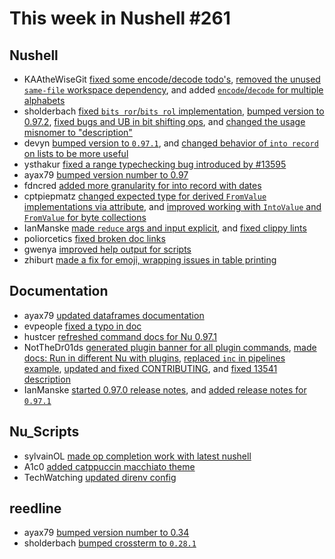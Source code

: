 # This week in Nushell #261

## Nushell

- KAAtheWiseGit [fixed some encode/decode todo's](https://github.com/nushell/nushell/pull/13683), [removed the unused `same-file` workspace dependency](https://github.com/nushell/nushell/pull/13678), and added [`encode`/`decode` for multiple alphabets](https://github.com/nushell/nushell/pull/13428)
- sholderbach [fixed `bits ror`/`bits rol` implementation](https://github.com/nushell/nushell/pull/13673), [bumped version to 0.97.2](https://github.com/nushell/nushell/pull/13666), [fixed bugs and UB in bit shifting ops](https://github.com/nushell/nushell/pull/13663), and [changed the usage misnomer to "description"](https://github.com/nushell/nushell/pull/13598)
- devyn [bumped version to `0.97.1`](https://github.com/nushell/nushell/pull/13659), and [changed behavior of `into record` on lists to be more useful](https://github.com/nushell/nushell/pull/13637)
- ysthakur [fixed a range typechecking bug introduced by #13595](https://github.com/nushell/nushell/pull/13658)
- ayax79 [bumped version number to 0.97](https://github.com/nushell/nushell/pull/13655)
- fdncred [added more granularity for into record with dates](https://github.com/nushell/nushell/pull/13650)
- cptpiepmatz [changed expected type for derived `FromValue` implementations via attribute](https://github.com/nushell/nushell/pull/13647), and [improved working with `IntoValue` and `FromValue` for byte collections](https://github.com/nushell/nushell/pull/13641)
- IanManske [made `reduce` args and input explicit](https://github.com/nushell/nushell/pull/13646), and [fixed clippy lints](https://github.com/nushell/nushell/pull/13645)
- poliorcetics [fixed broken doc links](https://github.com/nushell/nushell/pull/13644)
- gwenya [improved help output for scripts](https://github.com/nushell/nushell/pull/13445)
- zhiburt [made a fix for emoji, wrapping issues in table printing](https://github.com/nushell/nushell/pull/13430)

## Documentation

- ayax79 [updated dataframes documentation](https://github.com/nushell/nushell.github.io/pull/1522)
- evpeople [fixed a typo in doc](https://github.com/nushell/nushell.github.io/pull/1521)
- hustcer [refreshed command docs for Nu 0.97.1](https://github.com/nushell/nushell.github.io/pull/1520)
- NotTheDr01ds [generated plugin banner for all plugin commands](https://github.com/nushell/nushell.github.io/pull/1519), [made docs: Run in different Nu with plugins](https://github.com/nushell/nushell.github.io/pull/1518), [replaced `inc` in pipelines example](https://github.com/nushell/nushell.github.io/pull/1513), [updated and fixed CONTRIBUTING](https://github.com/nushell/nushell.github.io/pull/1512), and [fixed 13541 description](https://github.com/nushell/nushell.github.io/pull/1511)
- IanManske [started 0.97.0 release notes](https://github.com/nushell/nushell.github.io/pull/1510), and [added release notes for `0.97.1`](https://github.com/nushell/nushell.github.io/pull/1509)

## Nu_Scripts

- sylvainOL [made op completion work with latest nushell](https://github.com/nushell/nu_scripts/pull/936)
- A1c0 [added catppuccin macchiato theme](https://github.com/nushell/nu_scripts/pull/935)
- TechWatching [updated direnv config](https://github.com/nushell/nu_scripts/pull/934)

## reedline

- ayax79 [bumped version number to 0.34](https://github.com/nushell/reedline/pull/818)
- sholderbach [bumped crossterm to `0.28.1`](https://github.com/nushell/reedline/pull/817)

